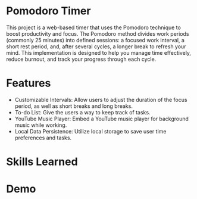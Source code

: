 # Pomodoro Timer
This project is a web-based timer that uses the Pomodoro technique to boost productivity and focus. The Pomodoro method divides work periods (commonly 25 minutes) into defined sessions: a focused work interval, a short rest period, and, after several cycles, a longer break to refresh your mind. This implementation is designed to help you manage time effectively, reduce burnout, and track your progress through each cycle.

# Features
- Customizable Intervals: Allow users to adjust the duration of the focus period, as well as short breaks and long breaks.
- To-do List: Give the users a way to keep track of tasks.
- YouTube Music Player: Embed a YouTube music player for background music while working.
- Local Data Persistence: Utilize local storage to save user time preferences and tasks.

# Skills Learned


# Demo

